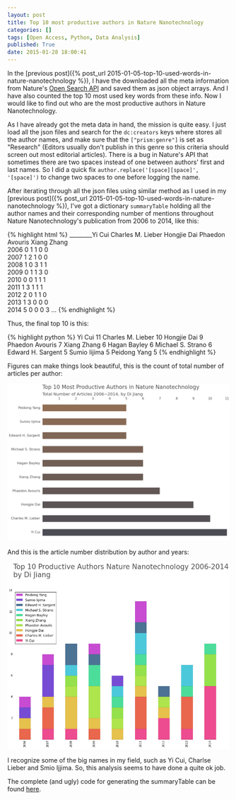 ```yaml
---
layout: post
title: Top 10 most productive authors in Nature Nanotechnology
categories: []
tags: [Open Access, Python, Data Analysis]
published: True
date: 2015-01-28 18:00:41
---
```


In the [previous post]({% post_url 2015-01-05-top-10-used-words-in-nature-nanotechnology %}), I have the downloaded all the meta information from Nature's [Open Search API](http://www.nature.com/developers/documentation/api-references/opensearch-api/) and saved them as json object arrays. And I have also counted the top 10 most used key words from these info. Now I would like to find out who are the most productive authors in Nature Nanotechnology.

As I have already got the meta data in hand, the mission is quite easy. I just load all the json files and search for the `dc:creators` keys where stores all the author names, and make sure that the `["prism:genre"]` is set as "Research" (Editors usually don't publish in this genre so this criteria should screen out most editorial articles). There is a bug in Nature's API that sometimes there are two spaces instead of one between authors' first and last names. So I did a quick fix `author.replace('[space][space]', '[space]')` to change two spaces to one before logging the name.

After iterating through all the json files using similar method as I used in my [previous post]({% post_url 2015-01-05-top-10-used-words-in-nature-nanotechnology %}), I've got a dictionary `summaryTable` holding all the author names and their corresponding number of mentions throughout Nature Nanotechnology's publication from 2006 to 2014, like this:

{% highlight html %}
________Yi Cui  Charles M. Lieber  Hongjie Dai  Phaedon Avouris  Xiang Zhang  
2006       0                  1            1                0            0   
2007       1                  2            1                0            0   
2008       1                  0            3                1            1   
2009       0                  1            1                3            0   
2010       0                  0            1                1            1   
2011       1                  3            1                1            1   
2012       2                  0            1                1            0   
2013       1                  3            0                0            0   
2014       5                  0            0                0            3
...
{% endhighlight %}

Thus, the final top 10 is this:

{% highlight python %}
Yi Cui               11
Charles M. Lieber    10
Hongjie Dai           9
Phaedon Avouris       7
Xiang Zhang           6
Hagan Bayley          6
Michael S. Strano     6
Edward H. Sargent     5
Sumio Iijima          5
Peidong Yang          5
{% endhighlight %}

Figures can make things look beautiful, this is the count of total number of articles per author:

![top10 authors](/assets/images/top10productiveAuthorsNNano.png)

And this is the article number distribution by author and years:

![top10 authors](/assets/images/top10productiveAuthorsNNanoBarStack.png)

I recognize some of the big names in my field, such as Yi Cui, Charlse Lieber and Smio Ijjima. So, this analysis seems to have done a quite ok job. 

The complete (and ugly) code for generating the summaryTable can be found [here](https://gist.github.com/deene/bcdc9ad9915aababfedd).


